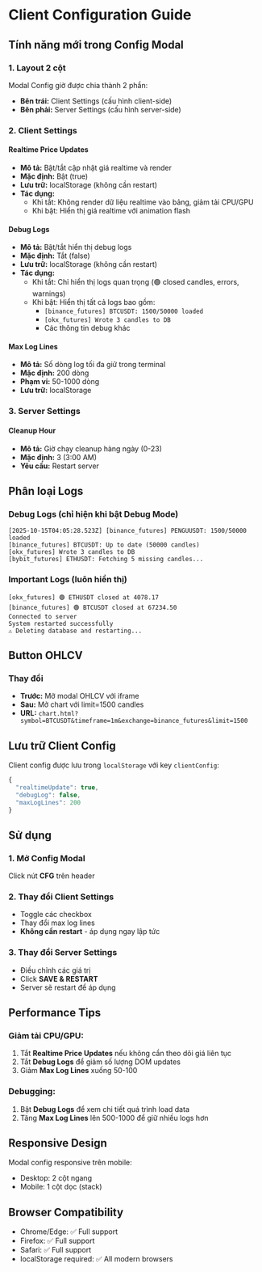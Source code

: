 # Client Configuration Guide

## Tính năng mới trong Config Modal

### 1. Layout 2 cột
Modal Config giờ được chia thành 2 phần:
- **Bên trái:** Client Settings (cấu hình client-side)
- **Bên phải:** Server Settings (cấu hình server-side)

### 2. Client Settings

#### Realtime Price Updates
- **Mô tả:** Bật/tắt cập nhật giá realtime và render
- **Mặc định:** Bật (true)
- **Lưu trữ:** localStorage (không cần restart)
- **Tác dụng:** 
  - Khi tắt: Không render dữ liệu realtime vào bảng, giảm tải CPU/GPU
  - Khi bật: Hiển thị giá realtime với animation flash

#### Debug Logs
- **Mô tả:** Bật/tắt hiển thị debug logs
- **Mặc định:** Tắt (false)
- **Lưu trữ:** localStorage (không cần restart)
- **Tác dụng:**
  - Khi tắt: Chỉ hiển thị logs quan trọng (🟢 closed candles, errors, warnings)
  - Khi bật: Hiển thị tất cả logs bao gồm:
    - `[binance_futures] BTCUSDT: 1500/50000 loaded`
    - `[okx_futures] Wrote 3 candles to DB`
    - Các thông tin debug khác

#### Max Log Lines
- **Mô tả:** Số dòng log tối đa giữ trong terminal
- **Mặc định:** 200 dòng
- **Phạm vi:** 50-1000 dòng
- **Lưu trữ:** localStorage

### 3. Server Settings

#### Cleanup Hour
- **Mô tả:** Giờ chạy cleanup hàng ngày (0-23)
- **Mặc định:** 3 (3:00 AM)
- **Yêu cầu:** Restart server

## Phân loại Logs

### Debug Logs (chỉ hiện khi bật Debug Mode)
```
[2025-10-15T04:05:28.523Z] [binance_futures] PENGUUSDT: 1500/50000 loaded
[binance_futures] BTCUSDT: Up to date (50000 candles)
[okx_futures] Wrote 3 candles to DB
[bybit_futures] ETHUSDT: Fetching 5 missing candles...
```

### Important Logs (luôn hiển thị)
```
[okx_futures] 🟢 ETHUSDT closed at 4078.17
[binance_futures] 🟢 BTCUSDT closed at 67234.50
Connected to server
System restarted successfully
⚠️ Deleting database and restarting...
```

## Button OHLCV

### Thay đổi
- **Trước:** Mở modal OHLCV với iframe
- **Sau:** Mở chart với limit=1500 candles
- **URL:** `chart.html?symbol=BTCUSDT&timeframe=1m&exchange=binance_futures&limit=1500`

## Lưu trữ Client Config

Client config được lưu trong `localStorage` với key `clientConfig`:

```javascript
{
  "realtimeUpdate": true,
  "debugLog": false,
  "maxLogLines": 200
}
```

## Sử dụng

### 1. Mở Config Modal
Click nút **CFG** trên header

### 2. Thay đổi Client Settings
- Toggle các checkbox
- Thay đổi max log lines
- **Không cần restart** - áp dụng ngay lập tức

### 3. Thay đổi Server Settings
- Điều chỉnh các giá trị
- Click **SAVE & RESTART**
- Server sẽ restart để áp dụng

## Performance Tips

### Giảm tải CPU/GPU:
1. Tắt **Realtime Price Updates** nếu không cần theo dõi giá liên tục
2. Tắt **Debug Logs** để giảm số lượng DOM updates
3. Giảm **Max Log Lines** xuống 50-100

### Debugging:
1. Bật **Debug Logs** để xem chi tiết quá trình load data
2. Tăng **Max Log Lines** lên 500-1000 để giữ nhiều logs hơn

## Responsive Design

Modal config responsive trên mobile:
- Desktop: 2 cột ngang
- Mobile: 1 cột dọc (stack)

## Browser Compatibility

- Chrome/Edge: ✅ Full support
- Firefox: ✅ Full support
- Safari: ✅ Full support
- localStorage required: ✅ All modern browsers
